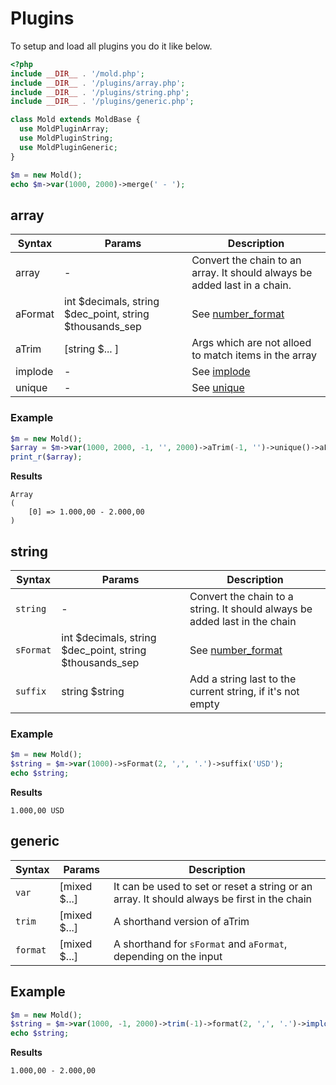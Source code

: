# Plugins

To setup and load all plugins you do it like below.

```php
<?php
include __DIR__ . '/mold.php';
include __DIR__ . '/plugins/array.php';
include __DIR__ . '/plugins/string.php';
include __DIR__ . '/plugins/generic.php';

class Mold extends MoldBase {
  use MoldPluginArray;
  use MoldPluginString;
  use MoldPluginGeneric;
}

$m = new Mold();
echo $m->var(1000, 2000)->merge(' - ');
```

## array

| Syntax  | Params                                                   | Description                                                               |
| ------  | -------------------------------------------------------- | ------------------------------------------------------------------------- |
| array   | -                                                        | Convert the chain to an array. It should always be added last in a chain. |
| aFormat | int $decimals, string $dec_point, string $thousands_sep  | See [number_format](http://php.net/manual/en/function.number-format.php)  |
| aTrim   | [string $... ]                                           | Args which are not alloed to match items in the array                     |
| implode | -                                                        | See [implode](http://php.net/manual/en/function.implode.php)              |
| unique  | -                                                        | See [unique](http://php.net/manual/en/function.array-unique.php)          |

### Example

```php
$m = new Mold();
$array = $m->var(1000, 2000, -1, '', 2000)->aTrim(-1, '')->unique()->aFormat(2, ',', '.')->implode(' - ')->array();
print_r($array);
```

**Results**

```text
Array
(
    [0] => 1.000,00 - 2.000,00
)
```

## string

| Syntax    | Params                                                  | Description                                                                |
| --------- | ------------------------------------------------------- | -------------------------------------------------------------------------- |
| `string`  | -                                                       | Convert the chain to a string. It should always be added last in the chain |
| `sFormat` | int $decimals, string $dec_point, string $thousands_sep | See [number_format](http://php.net/manual/en/function.number-format.php)   |
| `suffix`  | string $string                                          | Add a string last to the current string, if it's not empty                 |

### Example

```php
$m = new Mold();
$string = $m->var(1000)->sFormat(2, ',', '.')->suffix('USD');
echo $string;
```

**Results**

```text
1.000,00 USD
```

## generic

| Syntax    | Params                                                | Description                                                                                 |
| --------- | ----------------------------------------------------- | ------------------------------------------------------------------------------------------- |
| `var`     | [mixed $...]                                          | It can be used to set or reset a string or an array. It should always be first in the chain |
| `trim`    | [mixed $...]                                          | A shorthand version of aTrim                                                                |
| `format`  | [mixed $...]                                          | A shorthand for `sFormat` and `aFormat`, depending on the input                             |

## Example

```php
$m = new Mold();
$string = $m->var(1000, -1, 2000)->trim(-1)->format(2, ',', '.')->implode(' - ')->string();
echo $string;
```

**Results**

```text
1.000,00 - 2.000,00
```